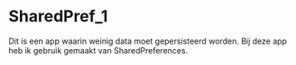 # SharedPref_1

Dit is een app waarin weinig data moet gepersisteerd worden. Bij deze app heb ik gebruik gemaakt van SharedPreferences.
